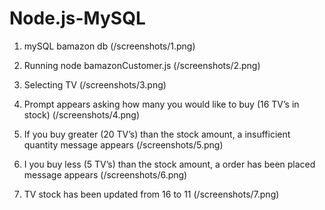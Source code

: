 # Node.js-MySQL

1. mySQL bamazon db
(/screenshots/1.png)

2. Running node bamazonCustomer.js
(/screenshots/2.png)

3. Selecting TV
(/screenshots/3.png)

4. Prompt appears asking how many you would like to buy (16 TV’s in stock)
(/screenshots/4.png)

5. If you buy greater (20 TV’s) than the stock amount, a insufficient quantity message appears
(/screenshots/5.png)

6. I you buy less (5 TV’s) than the stock amount, a order has been placed message appears
(/screenshots/6.png)

7. TV stock has been updated from 16 to 11
(/screenshots/7.png)
